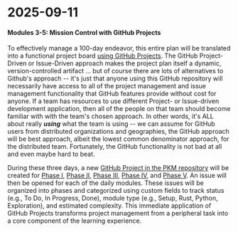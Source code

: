 # 2025-09-11

#### **Modules 3-5: Mission Control with GitHub Projects**

To effectively manage a 100-day endeavor, this entire plan will be translated into a functional project board [using GitHub Projects](https://docs.github.com/en/issues/planning-and-tracking-with-projects). The GitHub Project-Driven or Issue-Driven approach makes the project plan itself a dynamic, version-controlled artifact ... but of course there are lots of alternatives to Github's approach -- it's just that anyone using this GitHub repository will necessarily have access to all of the project management and issue management functionality that GitHub features provide without cost for anyone. If a team has resources to use different Project- or Issue-driven development application, then all of the people on that team should become familiar with with the team's chosen approach. In other words, it's ALL about really ***using*** what the team is using -- we can assume for GitHub users from distributed organizations and geographies, the GitHub approach will be best approach, albeit the lowest common denominator approach, for the distributed team. Fortunately, the GitHub functionality is not bad at all and even maybe hard to beat.

During these three days, a new [GitHub Project in the PKM repository](https://github.com/AncientGuy/PKM/projects) will be created for [Phase I](https://github.com/orgs/AncientGuy/projects/1/views/4), [Phase II](https://github.com/orgs/AncientGuy/projects/2/views/4), [Phase III](https://github.com/orgs/AncientGuy/projects/3/views/4), [Phase IV](https://github.com/orgs/AncientGuy/projects/4/views/4), and [Phase V](https://github.com/orgs/AncientGuy/projects/5/views/4). An issue will then be opened for each of the daily modules. These issues will be organized into phases and categorized using custom fields to track status (e.g., To Do, In Progress, Done), module type (e.g., Setup, Rust, Python, Exploration), and estimated complexity. This immediate application of GitHub Projects transforms project management from a peripheral task into a core component of the learning experience.

